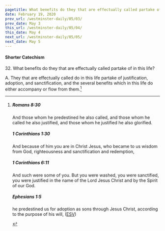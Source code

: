 ```yaml
---
pagetitle: What benefits do they that are effectually called partake of in this life?
date: February 19, 2020
prev_url: /westminster-daily/05/03/
prev_date: May 3
this_url: /westminster-daily/05/04/
this_date: May 4
next_url: /westminster-daily/05/05/
next_date: May 5
---
```


#### Shorter Catechism

32\. What benefits do they that are effectually called partake of in this life?

A. They that are effectually called do in this life partake of justification, adoption, and sanctification, and the several benefits which in this life do either accompany or flow from them.[^fnref:wsc1]


[^fnref:wsc1]: <div class="esv"><h5>Romans 8:30</h5> <div class="esv-text"><p id="p45008030.01-1">And those whom he predestined he also called, and those whom he called he also justified, and those whom he justified he also glorified.</p> </div><h5>1 Corinthians 1:30</h5> <div class="esv-text"><p id="p46001030.01-2">And because of him you are in Christ Jesus, who became to us wisdom from God, righteousness and sanctification and redemption,</p> </div><h5>1 Corinthians 6:11</h5> <div class="esv-text"><p id="p46006011.01-3">And such were some of you. But you were washed, you were sanctified, you were justified in the name of the Lord Jesus Christ and by the Spirit of our God.</p> </div><h5>Ephesians 1:5</h5> <div class="esv-text"><p id="p49001005.01-4">he predestined us for adoption as sons through Jesus Christ, according to the purpose of his will,  (<a href="http://www.esv.org" class="copyright">ESV</a>)</p> </div> </div>

